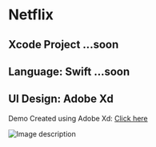 # Netflix
## Xcode Project ...soon
## Language: Swift ...soon
## UI Design: Adobe Xd 


Demo Created using Adobe Xd: [Click here](https://xd.adobe.com/view/e01a1c21-4837-40c9-4bc3-34b18bcff252-962b/?fullscreen)

![Image description](https://xd.adobe.com/view/e01a1c21-4837-40c9-4bc3-34b18bcff252-962b/?fullscreen)
